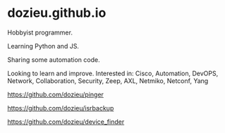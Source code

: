 # dozieu.github.io

Hobbyist programmer.

Learning Python and JS. 

Sharing some automation code.

Looking to learn and improve.
Interested in: Cisco, Automation, DevOPS, Network, Collaboration, Security, Zeep, AXL, Netmiko, Netconf, Yang

https://github.com/dozieu/pinger

https://github.com/dozieu/isrbackup

https://github.com/dozieu/device_finder
